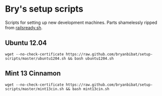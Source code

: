 # Bry's setup scripts

Scripts for setting up new development machines. Parts shamelessly ripped from [railsready.sh](https://github.com/joshfng/railsready).

## Ubuntu 12.04

    wget --no-check-certificate https://raw.github.com/bryanbibat/setup-scripts/master/ubuntu1204.sh && bash ubuntu1204.sh

## Mint 13 Cinnamon

    wget --no-check-certificate https://raw.github.com/bryanbibat/setup-scripts/master/mint13cin.sh && bash mint13cin.sh
